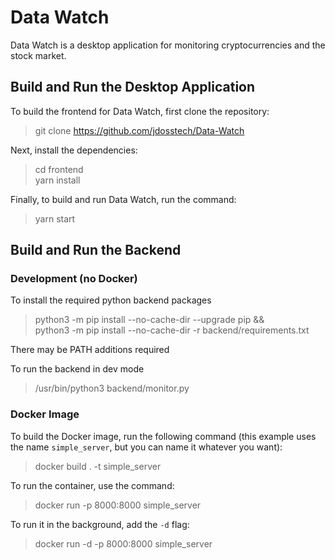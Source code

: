 # Data Watch

Data Watch is a desktop application for monitoring cryptocurrencies and the stock market.

## Build and Run the Desktop Application

To build the frontend for Data Watch, first clone the repository:

> git clone https://github.com/jdosstech/Data-Watch

Next, install the dependencies:

> cd frontend  
> yarn install

Finally, to build and run Data Watch, run the command:

> yarn start

## Build and Run the Backend

### Development (no Docker)

To install the required python backend packages

> python3  -m pip install --no-cache-dir --upgrade pip && \
  python3  -m pip install --no-cache-dir -r backend/requirements.txt

There may be PATH additions required

To run the backend in dev mode
> /usr/bin/python3 backend/monitor.py
### Docker Image

To build the Docker image, run the following command (this example uses the name `simple_server`, but you can name it whatever you want):

> docker build . -t simple_server

To run the container, use the command:

> docker run -p 8000:8000 simple_server

To run it in the background, add the `-d` flag:

> docker run -d -p 8000:8000 simple_server
